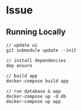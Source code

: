 # lssue

## Running Locally
```
// update ui
git submodule update --init

// install dependencies
dep ensure

// build app
docker-compose build app

// run database & app
docker-compose up -d db
docker-compose up app
```